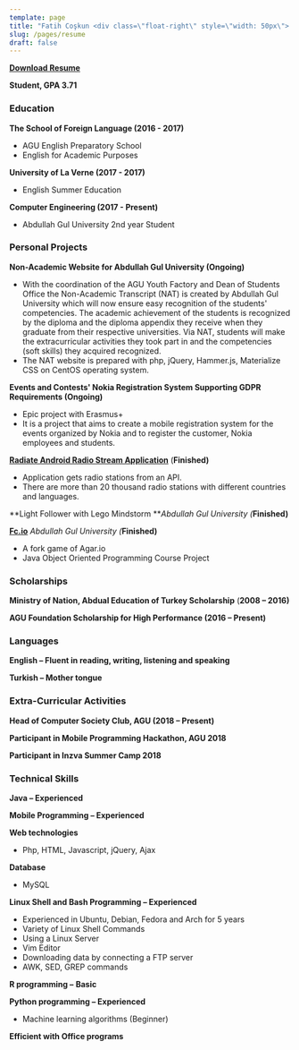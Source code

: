 ```yaml
---
template: page
title: "Fatih Coşkun <div class=\"float-right\" style=\"width: 50px\"> \t<img style=\"width: 75px\" src=\"/media/Agu.png\"> </div>"
slug: /pages/resume
draft: false
---
```

**[Download Resume](https://drive.google.com/uc?export=download&id=1ZmJOJ3O5cU2HSWurqyiy6xUgk4aBkYYN)**

**Student, GPA 3.71**

### Education

**The School of Foreign Language (2016 - 2017)**

* AGU English Preparatory School
* English for Academic Purposes

**University of La Verne (2017 - 2017)**

* English Summer Education

**Computer Engineering (2017 - Present)**

* Abdullah Gul University 2nd year Student

### Personal Projects

**Non-Academic Website for Abdullah Gul University (Ongoing)**

* With the coordination of the AGU Youth Factory and Dean of Students Office the Non-Academic Transcript (NAT) is created by Abdullah Gul University which will now ensure easy recognition  of the students&#39; competencies. The academic achievement of the students is recognized by the diploma and the diploma appendix they receive when they graduate from their respective universities. Via NAT, students will make the extracurricular activities they took part in and the competencies (soft skills) they acquired recognized.
* The NAT website is prepared with php, jQuery, Hammer.js, Materialize CSS on CentOS operating system.

**Events and Contests' Nokia Registration System Supporting GDPR Requirements (Ongoing)**

* Epic project with Erasmus+
* It is a project that aims to create a mobile registration system for the events organized by Nokia and to register the customer, Nokia employees and students.

[**Radiate Android Radio Stream Application**](https://github.com/fcoskunn/Radiate) (**Finished)**

* Application gets radio stations from an API.
* There are more than 20 thousand radio stations with different countries and languages.

**Light Follower with Lego Mindstorm **_Abdullah Gul University (_**Finished)**

[**Fc.io**](https://github.com/fcoskunn/Fc.io) _Abdullah Gul University (_**Finished)**

* A fork game of Agar.io
* Java Object Oriented Programming Course Project

### Scholarships

**Ministry of Nation, Abdual Education of Turkey Scholarship** (**2008 – 2016)**

**AGU Foundation Scholarship for High Performance (2016 – Present)**

### Languages

**English – Fluent in reading, writing, listening and speaking**

**Turkish – Mother tongue**

### Extra-Curricular Activities

**Head of Computer Society Club, AGU (2018 – Present)**

**Participant in Mobile Programming Hackathon, AGU 2018**

**Participant in Inzva Summer Camp 2018**

### Technical Skills

**Java – Experienced**

**Mobile Programming – Experienced**

**Web technologies**

* Php, HTML, Javascript, jQuery, Ajax

**Database**

* MySQL

**Linux Shell and Bash Programming – Experienced**

* Experienced in Ubuntu, Debian, Fedora and Arch for 5 years
* Variety of Linux Shell Commands
* Using a Linux Server
* Vim Editor
* Downloading data by connecting a FTP server
* AWK, SED, GREP commands

**R programming –**  **Basic**

**Python programming – Experienced**

* Machine learning algorithms (Beginner)

**Efficient with Office programs**
